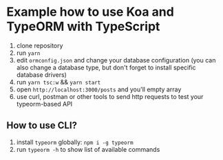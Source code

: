 # Example how to use Koa and TypeORM with TypeScript

1. clone repository
2. run `yarn`
3. edit `ormconfig.json` and change your database configuration (you can also change a database type, but don't forget to install specific database drivers)
4. run `yarn tsc:w` && `yarn start`
5. open `http://localhost:3000/posts` and you'll empty array
6. use curl, postman or other tools to send http requests to test your typeorm-based API

## How to use CLI?

1. install `typeorm` globally: `npm i -g typeorm`
2. run `typeorm -h` to show list of available commands
